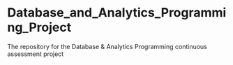 # Database_and_Analytics_Programming_Project
The repository for the Database &amp; Analytics Programming continuous assessment project
